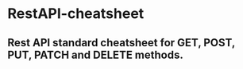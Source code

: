 # RestAPI-cheatsheet

## Rest API standard cheatsheet for GET, POST, PUT, PATCH and DELETE methods.
